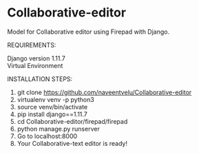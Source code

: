 # Collaborative-editor
Model for Collaborative editor using Firepad with Django.

REQUIREMENTS:

Django version 1.11.7  
Virtual Environment


INSTALLATION STEPS:

1. git clone https://github.com/naveentvelu/Collaborative-editor
2. virtualenv venv -p python3
3. source venv/bin/activate
4. pip install django==1.11.7
5. cd Collaborative-editor/firepad/firepad
6. python manage.py runserver
7. Go to localhost:8000
8. Your Collaborative-text editor is ready!

